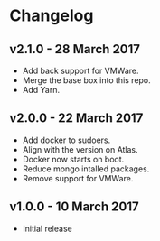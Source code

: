# Changelog

## v2.1.0 - 28 March 2017

- Add back support for VMWare.
- Merge the base box into this repo.
- Add Yarn.

## v2.0.0 - 22 March 2017

- Add docker to sudoers.
- Align with the version on Atlas.
- Docker now starts on boot.
- Reduce mongo intalled packages.
- Remove support for VMWare.

## v1.0.0 - 10 March 2017

- Initial release
